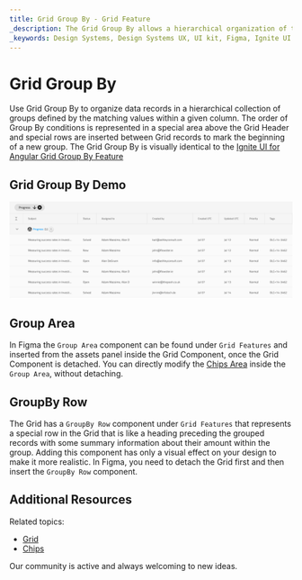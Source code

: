 ```yaml
---
title: Grid Group By - Grid Feature
_description: The Grid Group By allows a hierarchical organization of the Grid records according to common values for a selected column.
_keywords: Design Systems, Design Systems UX, UI kit, Figma, Ignite UI for Angular, Figma to Angular, Angular, Angular Design System, Export code from Figma, Design Kits for Angular, Figma HTML, Figma to HTML, Figma UI kits
---
```


# Grid Group By

Use Grid Group By to organize data records in a hierarchical collection of groups defined by the matching values within a given column. The order of Group By conditions is represented in a special area above the Grid Header and special rows are inserted between Grid records to mark the beginning of a new group. The Grid Group By is visually identical to the [Ignite UI for Angular Grid Group By Feature](https://www.infragistics.com/products/ignite-ui-angular/angular/components/grid/groupby.html)

## Grid Group By Demo

<img class="responsive-img" src="../images/grid_group_by_demo.png" srcset="../images/grid_group_by_demo@2x.png 2x" />

## Group Area

In Figma the `Group Area` component can be found under `Grid Features` and inserted from the assets panel inside the Grid Component, once the Grid Component is detached. You can directly modify the [Chips Area](chips.md) inside the `Group Area`, without detaching.

## GroupBy Row

The Grid has a `GroupBy Row` component under `Grid Features` that represents a special row in the Grid that is like a heading preceding the grouped records with some summary information about their amount within the group. Adding this component has only a visual effect on your design to make it more realistic. In Figma, you need to detach the Grid first and then insert the `GroupBy Row` component.

## Additional Resources

Related topics:

- [Grid](grid.md)
- [Chips](chips.md)
  <div class="divider--half"></div>

Our community is active and always welcoming to new ideas.
